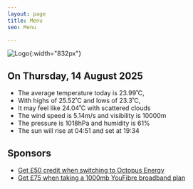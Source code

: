 ```yaml
---
layout: page
title: Menu
seo: Menu

---
```


![Logo](/images/logo.jpg){:width="832px"}

<!-- weather_marker starts -->
## On Thursday, 14 August 2025

- The average temperature today is 23.99˚C,
- With highs of 25.52˚C and lows of 23.3˚C,
- It may feel like 24.04˚C with scattered clouds
- The wind speed is 5.14m/s and visibility is 10000m
- The pressure is 1018hPa and humidity is 61%
- The sun will rise at 04:51 and set at 19:34

<!-- weather_marker ends -->

## Sponsors

- [Get £50 credit when switching to Octopus Energy](https://bit.ly/3oD1nnS)
- [Get £75 when taking a 1000mb YouFibre broadband plan](https://aklam.io/91zWhU?)
